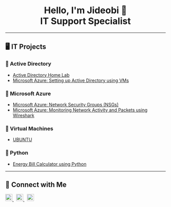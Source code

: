 <h1 align="center">Hello, I'm Jideobi 👋<br>IT Support Specialist</h1>

---

<h2>🖥️ IT Projects</h2>

### 🔹 Active Directory
- [Active Directory Home Lab](https://github.com/RancidJaye/Active-Directory-Home-Lab)  
- [Microsoft Azure: Setting up Active Directory using VMs](https://github.com/RancidJaye/Microsoft-Azure-VM-NSG-Setup) 

### 🔹 Microsoft Azure
- [Microsoft Azure: Network Security Groups (NSGs)](https://github.com/RancidJaye/Microsoft-Azure-VM-NSG-Setup)  
- [Microsoft Azure: Monitoring Network Activity and Packets using Wireshark](https://github.com/RancidJaye/Microsoft-Azure-VM-NSG-Setup) 

### 🔹 Virtual Machines
- [UBUNTU](https://github.com/RancidJaye/VPN-Setup-in-VM)  

### 🔹 Python
- [Energy Bill Calculator using Python](https://github.com/RancidJaye/Energy-Bill-Calculator-with-python)  

---

<h2>💌 Connect with Me</h2>

<p align="left">
  <a href="https://twitter.com/___jbn___" target="_blank">
    <img src="https://cdn.jsdelivr.net/npm/simple-icons@v3/icons/twitter.svg" alt="Twitter" width="22px">
  </a>
  &nbsp;
  <a href="https://www.linkedin.com/in/jideobi-onyesoh-0157501b1/" target="_blank">
    <img src="https://cdn.jsdelivr.net/npm/simple-icons@v3/icons/linkedin.svg" alt="LinkedIn" width="22px">
  </a>
  &nbsp;
  <a href="https://www.instagram.com/___j.b.n___/" target="_blank">
    <img src="https://cdn.jsdelivr.net/npm/simple-icons@v3/icons/instagram.svg" alt="Instagram" width="22px">
  </a>
</p>
